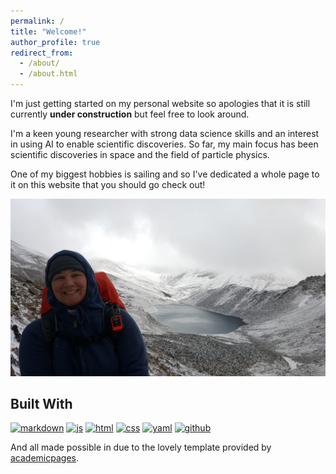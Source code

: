 ```yaml
---
permalink: /
title: "Welcome!"
author_profile: true
redirect_from: 
  - /about/
  - /about.html
---
```


I'm just getting started on my personal website so apologies that it is still currently **under construction** but feel free to look around.

I'm a keen young researcher with strong data science skills and an interest in using AI to enable scientific discoveries. So far, my main focus has been scientific discoveries in space and the field of particle physics.

One of my biggest hobbies is sailing and so I've dedicated a whole page to it on this website that you should go check out!

<img src="../images/mountains.jpg" alt="Mountains" style="max-width:100%;">


## Built With
[![markdown][markdown]][markdown-url]
[![js][js]][js-url]
[![html][html]][html-url]
[![css][css]][css-url]
[![yaml][yaml]][yaml-url]
[![github][github]][github-url]

[github]: https://img.shields.io/badge/github-%23121011.svg?style=for-the-badge&logo=github&logoColor=white
[github-url]: https://github.com/

[vscode]: https://img.shields.io/badge/Visual%20Studio%20Code-0078d7.svg?style=for-the-badge&logo=visual-studio-code&logoColor=white
[vscode-url]: https://code.visualstudio.com/

[markdown]: https://img.shields.io/badge/markdown-%23000000.svg?style=for-the-badge&logo=markdown&logoColor=white
[markdown-url]: https://daringfireball.net/projects/markdown/

[html]: https://img.shields.io/badge/html5-%23E34F26.svg?style=for-the-badge&logo=html5&logoColor=white
[html-url]: https://whatwg.org/

[yaml]: https://img.shields.io/badge/yaml-%23ffffff.svg?style=for-the-badge&logo=yaml&logoColor=151515
[yaml-url]: https://yaml.org/

[js]: https://img.shields.io/badge/javascript-%23323330.svg?style=for-the-badge&logo=javascript&logoColor=%23F7DF1E
[js-url]: https://www.javascript.com/

[css]: https://img.shields.io/badge/css3-%231572B6.svg?style=for-the-badge&logo=css3&logoColor=white
[css-url]: https://www.w3.org/TR/CSS/#css

And all made possible in due to the lovely template provided by [academicpages](https://github.com/academicpages/academicpages.github.io).